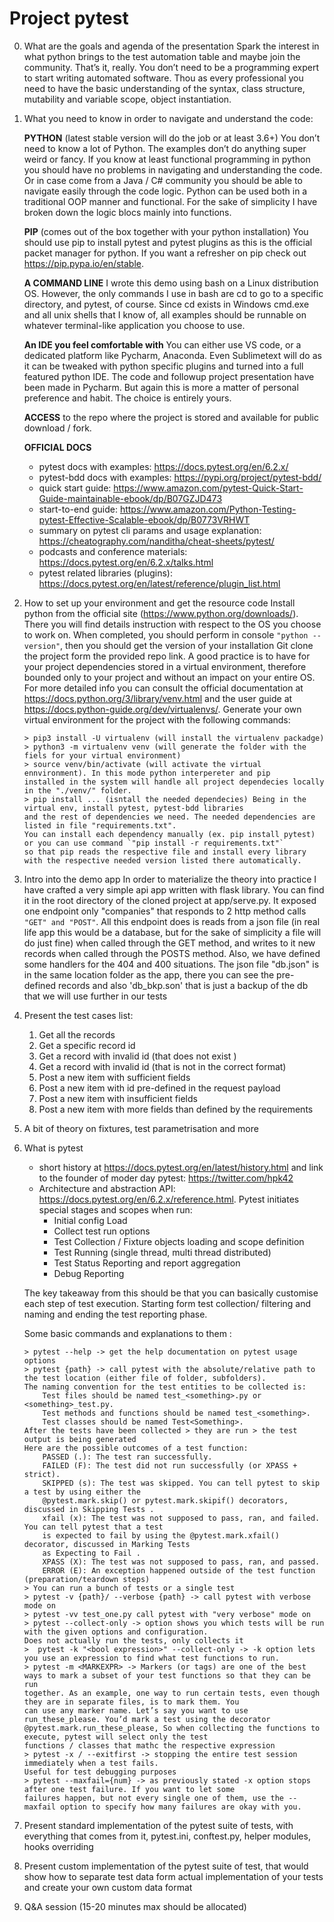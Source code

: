 # Project pytest

0. What are the goals and agenda of the presentation
    Spark the interest in what python brings to the test automation table and maybe join the community. That’s it, really.
    You don’t need to be a programming expert to start writing automated software. Thou as every professional you need
    to have the basic understanding of the syntax, class structure, mutability and variable scope, object instantiation. 

1. What you need to know in order to navigate and understand the code:
    
    **PYTHON** (latest stable version will do the job or at least 3.6+)
    You don’t need to know a lot of Python. The examples don’t do anything super weird or fancy. If you know at least
    functional programming in python you should have no problems in navigating and understanding the code. Or in case 
    come from a Java / C# community you should be able to navigate easily through the code logic. Python can be used both 
    in a traditional OOP manner and functional. For the sake of simplicity I have broken down the logic blocs mainly 
    into functions.
    
    **PIP** (comes out of the box together with your python installation)
    You should use pip to install pytest and pytest plugins as this is the official packet manager for python. 
    If you want a refresher on pip check out https://pip.pypa.io/en/stable. 
    
    **A COMMAND LINE**
    I wrote this demo using bash on a Linux distribution OS. However, the only commands I use in bash are cd to go to a
    specific directory, and pytest, of course. Since cd exists in Windows cmd.exe and all unix shells that I know of,
    all examples should be runnable on whatever terminal-like application you choose to use.
    
    **An IDE you feel comfortable with**
    You can either use VS code, or a dedicated platform like Pycharm, Anaconda. Even Sublimetext will do as it can be
    tweaked with python specific plugins and turned into a full featured python IDE. The code and followup project presentation
    have been made in Pycharm. But again this is more a matter of personal preference and habit. The choice is entirely yours.
   
    **ACCESS**
    to the repo where the project is stored and available for public download / fork.

    **OFFICIAL DOCS** 
    - pytest docs with examples: https://docs.pytest.org/en/6.2.x/
    - pytest-bdd docs with examples: https://pypi.org/project/pytest-bdd/
    - quick start guide: https://www.amazon.com/pytest-Quick-Start-Guide-maintainable-ebook/dp/B07GZJD473
    - start-to-end guide: https://www.amazon.com/Python-Testing-pytest-Effective-Scalable-ebook/dp/B0773VRHWT
    - summary on pytest cli params and usage explanation: https://cheatography.com/nanditha/cheat-sheets/pytest/
    - podcasts and conference materials: https://docs.pytest.org/en/6.2.x/talks.html
    - pytest related libraries (plugins): https://docs.pytest.org/en/latest/reference/plugin_list.html


2. How to set up your environment and get the resource code
    Install python from the official site (https://www.python.org/downloads/). There you will find details instruction 
    with respect to the OS you choose to work on. When completed, you should perform in console `"python --version"`, then
    you should get the version of your installation
    Git clone the project form the provided repo link.
    A good practice is to have for your project dependencies stored in a virtual environment, therefore 
    bounded only to your project and without an impact on your entire OS. For more detailed info you can consult the official 
    documentation at https://docs.python.org/3/library/venv.html and the user guide at https://docs.python-guide.org/dev/virtualenvs/.
    Generate your own virtual environment for the project with the following commands:
    ``` 
    > pip3 install -U virtualenv (will install the virtualenv packadge)
    > python3 -m virtualenv venv (will generate the folder with the fiels for your virtual environment)
    > source venv/bin/activate (will activate the virtual ennvironment). In this mode python interpereter and pip 
    installed in the system will handle all project dependecies locally in the "./venv/" folder.
    > pip install ... (isntall the needed dependecies) Being in the virtual env, install pytest, pytest-bdd libraries 
    and the rest of dependencies we need. The needed dependencies are listed in file "requirements.txt". 
    You can install each dependency manually (ex. pip install pytest) or you can use command `"pip install -r requirements.txt"` 
    so that pip reads the respective file and install every library with the respective needed version listed there automatically.
   ```

3. Intro into the demo app
    In order to materialize the theory into practice I have crafted a very simple api app written with flask library. 
    You can find it in the root directory of the cloned project at app/serve.py. It exposed one endpoint only "companies" 
    that responds to 2 http method calls `"GET" and "POST"`.
    All this endpoint does is reads from a json file (in real life app this would be a 
    database, but for the sake of simplicity a file will do just fine) when called through the GET method, and writes 
    to it new records when called through the POSTS method. Also, we have defined some handlers for the 404 and 400 situations.
    The json file "db.json" is in the same location folder as the app, there you can see the pre-defined records and also
    'db_bkp.son' that is just a backup of the db that we will use further in our tests

4. Present the test cases list:
    1. Get all the records
    2. Get a specific record id
    3. Get a record with invalid id (that does not exist )
    4. Get a record with invalid id (that is not in the correct format)
    5. Post a new item with sufficient fields
    6. Post a new item with id pre-defined in the request payload
    7. Post a new item with insufficient fields 
    8. Post a new item with more fields than defined by the requirements
    

6. A bit of theory on fixtures, test parametrisation and more


7. What is pytest
    - short history at https://docs.pytest.org/en/latest/history.html and link to the founder of moder day pytest: https://twitter.com/hpk42 
    - Architecture and abstraction API: https://docs.pytest.org/en/6.2.x/reference.html. Pytest initiates special stages and scopes when run:
        - Initial config Load
        - Collect test run options 
        - Test Collection / Fixture objects loading and scope definition 
        - Test Running (single thread, multi thread distributed)
        - Test Status Reporting and report aggregation
        - Debug Reporting
    
    The key takeaway from this should be  that you can basically customise each step of test execution.
    Starting form test collection/ filtering and naming and ending the test reporting phase.
      
    Some basic commands and explanations to them :
    ```
    > pytest --help -> get the help documentation on pytest usage options
    > pytest {path} -> call pytest with the absolute/relative path to the test location (either file of folder, subfolders).
    The naming convention for the test entities to be collected is:
        Test files should be named test_<something>.py or <something>_test.py.
        Test methods and functions should be named test_<something>.
        Test classes should be named Test<Something>.
    After the tests have been collected > they are run > the test output is being generated
    Here are the possible outcomes of a test function:
        PASSED (.): The test ran successfully.
        FAILED (F): The test did not run successfully (or XPASS + strict).
        SKIPPED (s): The test was skipped. You can tell pytest to skip a test by using either the
        @pytest.mark.skip() or pytest.mark.skipif() decorators, discussed in Skipping Tests .
        xfail (x): The test was not supposed to pass, ran, and failed. You can tell pytest that a test
        is expected to fail by using the @pytest.mark.xfail() decorator, discussed in Marking Tests
        as Expecting to Fail .
        XPASS (X): The test was not supposed to pass, ran, and passed.
        ERROR (E): An exception happened outside of the test function (preparation/teardown steps)
    > You can run a bunch of tests or a single test
    > pytest -v {path}/ --verbose {path} -> call pytest with verbose mode on
    > pytest -vv test_one.py call pytest with "very verbose" mode on
    > pytest --collect-only -> option shows you which tests will be run with the given options and configuration.
    Does not actually run the tests, only collects it
    >  pytest -k "<bool expression>" --collect-only -> -k option lets you use an expression to find what test functions to run.
    > pytest -m <MARKEXPR> -> Markers (or tags) are one of the best ways to mark a subset of your test functions so that they can be run
    together. As an example, one way to run certain tests, even though they are in separate files, is to mark them. You
    can use any marker name. Let’s say you want to use run_these_please. You’d mark a test using the decorator
    @pytest.mark.run_these_please, So when collecting the functions to execute, pytest will select only the test
    functions / classes that mathc the respective expression
    > pytest -x / --exitfirst -> stopping the entire test session immediately when a test fails.
    Useful for test debugging purposes
    > pytest --maxfail={num} -> as previously stated -x option stops after one test failure. If you want to let some
    failures happen, but not every single one of them, use the --maxfail option to specify how many failures are okay with you.
    ```

8. Present standard implementation of the pytest suite of tests, with everything that 
comes from it, pytest.ini, conftest.py, helper modules, hooks overriding

10. Present custom implementation of the pytest suite of test, that would show 
how to separate test data form actual implementation of your tests and create your own custom data format

11. Q&A session (15-20 minutes max should be allocated)
